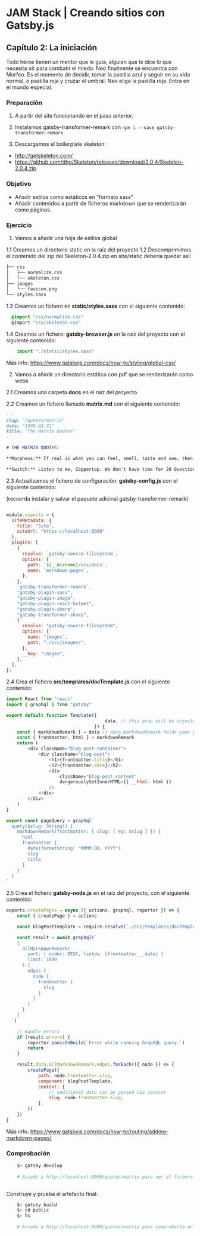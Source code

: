 # JAM Stack | Creando sitios con Gatsby.js

## Capítulo 2: La iniciación
Todo héroe tienen un mentor que le guía, alguien que le dice lo que necesita oír para combatir el miedo.
Neo finalmente se encuentra con Morfeo. Es el momento de decidir, tomar la pastilla azul y seguir en su vida normal,
o pastilla roja y cruzar el umbral. Neo elige la pastilla roja. Entra en el mundo especial.

### Preparación

1) A partir del site funcionando en el paso anterior.

2) Instalamos gatsby-transformer-remark con ``` npm i --save gatsby-transformer-remark ```
   
3) Descargamos el boilerplate skeleton:

- http://getskeleton.com/
- https://github.com/dhg/Skeleton/releases/download/2.0.4/Skeleton-2.0.4.zip

### Objetivo

* Añadir estilos como estáticos en "formato sass"
* Añadir contenidos a partir de ficheros markdown que se renderizarán como páginas.

### Ejercicio

1) Vamos a añadir una hoja de estilos global

1.1 Creamos un directorio static en la raíz del proyecto
1.2 Descomprimimos el contenido del zip del Skeleton-2.0.4.zip en site/static debería quedar así:

```bash
├── css
│   ├── normalize.css
│   └── skeleton.css
├── images
│   └── favicon.png
└── styles.sass
```

1.3 Creamos un fichero en **static/styles.sass** con el siguiente contenido:

````scss
  @import "css/normalize.css"
  @import "css/skeleton.css"
````

1.4 Creamos un fichero: **gatsby-browser.js** en la raíz del proyecto con el siguiente contenido:

````javascript
    import "./static/styles.sass"
````
Más info: https://www.gatsbyjs.com/docs/how-to/styling/global-css/

2) Vamos a añadir un directorio estático con pdf que se renderizarán como webs

2.1 Creamos una carpeta **docs** en el raiz del proyecto.

2.2 Creamos un fichero llamado **matrix.md** con el siguiente contenido:

````markdown
---
slug: "/quotes/matrix"
date: "1999-03-31"
title: "The Matrix Quotes"
---

# THE MATRIX QUOTES:

**Morpheus:** If real is what you can feel, smell, taste and see, then 'real' is simply electrical signals interpreted by your brain.

**Switch:** Listen to me, Coppertop. We don't have time for 20 Questions.

````

2.3 Actualizamos el fichero de configuración: **gatsby-config.js** con el siguiente contenido: 

(recuerda instalar y salvar el paquete adicinal gatsby-transformer-remark)

````javascript

module.exports = {
  siteMetadata: {
    title: "Site",
    siteUrl: "https://localhost:8000"
  },
  plugins: [
    {
      resolve: `gatsby-source-filesystem`,
      options: {
        path: `${__dirname}/src/docs`,
        name: `markdown-pages`,
      },
    },
    `gatsby-transformer-remark`,
    "gatsby-plugin-sass",
    "gatsby-plugin-image",
    "gatsby-plugin-react-helmet",
    "gatsby-plugin-sharp",
    "gatsby-transformer-sharp",
    {
      resolve: "gatsby-source-filesystem",
      options: {
        name: "images",
        path: "./src/images/",
      },
      __key: "images",
    },
  ],
};

````

2.4 Crea el fichero **src/templates/docTemplate.js** con el siguiente contenido:

````javascript
import React from "react"
import { graphql } from "gatsby"

export default function Template({
                                     data, // this prop will be injected by the GraphQL query below.
                                 }) {
    const { markdownRemark } = data // data.markdownRemark holds your post data
    const { frontmatter, html } = markdownRemark
    return (
        <div className="blog-post-container">
            <div className="blog-post">
                <h1>{frontmatter.title}</h1>
                <h2>{frontmatter.date}</h2>
                <div
                    className="blog-post-content"
                    dangerouslySetInnerHTML={{ __html: html }}
                />
            </div>
        </div>
    )
}

export const pageQuery = graphql`
  query($slug: String!) {
    markdownRemark(frontmatter: { slug: { eq: $slug } }) {
      html
      frontmatter {
        date(formatString: "MMMM DD, YYYY")
        slug
        title
      }
    }
  }
`
````

2.5 Crea el fichero **gatsby-node.js** en el raíz del proyecto, con el siguiente contenido:

````javascript
exports.createPages = async ({ actions, graphql, reporter }) => {
    const { createPage } = actions

    const blogPostTemplate = require.resolve(`./src/templates/docTemplate.js`)

    const result = await graphql(`
    {
      allMarkdownRemark(
        sort: { order: DESC, fields: [frontmatter___date] }
        limit: 1000
      ) {
        edges {
          node {
            frontmatter {
              slug
            }
          }
        }
      }
    }
  `)

    // Handle errors
    if (result.errors) {
        reporter.panicOnBuild(`Error while running GraphQL query.`)
        return
    }

    result.data.allMarkdownRemark.edges.forEach(({ node }) => {
        createPage({
            path: node.frontmatter.slug,
            component: blogPostTemplate,
            context: {
                // additional data can be passed via context
                slug: node.frontmatter.slug,
            },
        })
    })
}
````

Más info: https://www.gatsbyjs.com/docs/how-to/routing/adding-markdown-pages/

### Comprobación

````bash 
    $> gatsby develop
    
    # Accede a http://localhost:8000/quotes/matrix para ver el fichero markdown convertido a html
    
````

Construye y prueba el artefacto final:
````bash 
    $> gatsby build
    $> cd public
    $> hs
    
    # Accede a http://localhost:8080/quotes/matrix para comprobarlo en objeto final 
    
```` 
